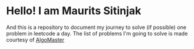 # Hello! I am Maurits Sitinjak

And this is a repository to document my journey to solve (if possible) one problem in leetcode a day. The list of problems I'm going to solve is made courtesy of [AlgoMaster](https://algomaster.io/practice/dsa-patterns)
